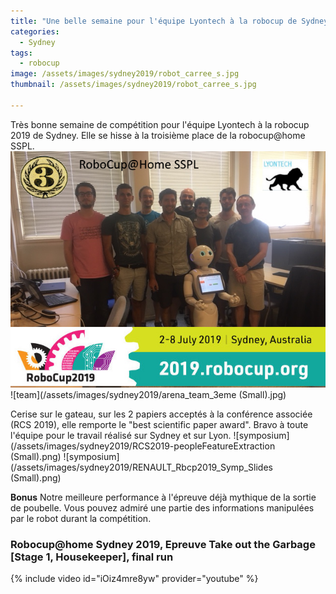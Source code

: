 ```yaml
---
title: "Une belle semaine pour l'équipe Lyontech à la robocup de Sydney "
categories:
  - Sydney
tags:
  - robocup
image: /assets/images/sydney2019/robot_carree_s.jpg
thumbnail: /assets/images/sydney2019/robot_carree_s.jpg

---
```

Très bonne semaine de compétition pour l'équipe Lyontech à la robocup 2019 de Sydney. Elle se hisse à la troisième place de la robocup@home SSPL. 
![team](/assets/images/sydney2019/team_3eme.png)
![team](/assets/images/sydney2019/arena_team_3eme (Small).jpg)

Cerise sur le gateau, sur les 2 papiers acceptés à la conférence associée (RCS 2019), elle remporte le "best scientific paper award".
Bravo à toute l'équipe pour le travail réalisé sur Sydney et sur Lyon.
![symposium](/assets/images/sydney2019/RCS2019-peopleFeatureExtraction (Small).png)
![symposium](/assets/images/sydney2019/RENAULT_Rbcp2019_Symp_Slides (Small).png)



**Bonus**
Notre meilleure performance à l'épreuve déjà mythique de la sortie de poubelle. Vous pouvez admiré une partie des informations manipulées par le robot durant la compétition.

### Robocup@home Sydney 2019, Epreuve Take out the Garbage [Stage 1, Housekeeper], final run ###
{% include video id="iOiz4mre8yw" provider="youtube" %}



